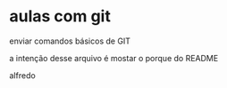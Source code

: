 # aulas com git
enviar comandos básicos de GIT

a intenção desse arquivo é mostar o porque do README

alfredo
